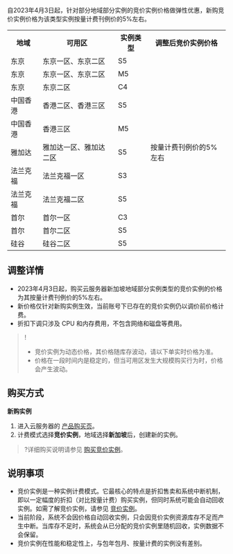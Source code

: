 自2023年4月3日起，针对部分地域部分实例的竞价实例价格做弹性优惠，新购竞价实例价格为该类型实例按量计费刊例价的5%左右。


<table>
    <tr>
        <th>地域</th>
        <th>可用区</th>
        <th>实例类型</th>
        <th>调整后竞价实例价格</th>
    </tr>
    <tr>
        <td>东京</td>
        <td>东京一区、东京二区</td>
        <td>S5</td>
        <td rowspan="11">按量计费刊例价的5%左右</td>
    </tr>
    <tr>
        <td>东京</td>
        <td>东京一区、东京二区</td>
        <td>M5</td>
    </tr>
    <tr>
        <td>东京</td>
        <td>东京二区</td>
        <td>C4</td>
    </tr>
    <tr>
        <td>中国香港</td>
        <td>香港二区、香港三区</td>
        <td>S5</td>
    </tr>
    <tr>
        <td>中国香港</td>
        <td>香港三区</td>
        <td>M5</td>
    </tr>
    <tr>
        <td>雅加达</td>
        <td>雅加达一区、雅加达二区</td>
        <td>S5</td>
    </tr>
    <tr>
        <td>法兰克福</td>
        <td>法兰克福一区</td>
        <td>S3</td>
    </tr>
    <tr>
        <td>法兰克福</td>
        <td>法兰克福二区</td>
        <td>S5</td>
    </tr>
    <tr>
        <td>首尔</td>
        <td>首尔一区</td>
        <td>C3</td>
    </tr>
    <tr>
        <td>首尔</td>
        <td>首尔二区</td>
        <td>S5</td>
    </tr>
    <tr>
        <td>硅谷</td>
        <td>硅谷二区</td>
        <td>S5</td>
    </tr>
</table>

## 调整详情
- 2023年4月3日起，购买云服务器新加坡地域部分实例类型的竞价实例的价格为其按量计费刊例价的5%左右。
- 新价格仅针对新购实例生效，当前账号下已存在的竞价实例仍以调价前价格计费。
- 折扣下调只涉及 CPU 和内存费用，不包含网络和磁盘等费用。

>!
>- 竞价实例为动态价格，其价格随库存波动，请以下单实时价格为准。
>- 价格在一段时间内是稳定的，但当可用区发生大规模购买行为时，价格会产生波动。


## 购买方式

**新购实例**
1. 进入云服务器的 [产品购买页](https://buy.cloud.tencent.com/cvm)。
2. 计费模式选择**竞价实例**，地域选择**新加坡**后，创建新的实例。
>?详细购买说明请参见 [购买竞价实例](https://cloud.tencent.com/document/product/213/506#.E7.AB.9E.E4.BB.B7.E5.AE.9E.E4.BE.8B)。



## 说明事项
- 竞价实例是一种实例计费模式。它最核心的特点是折扣售卖和系统中断机制，即以一定幅度的折扣（对比按量计费）购买实例，但同时系统可能会自动回收实例。如需了解竞价实例，请参见 [竞价实例](https://cloud.tencent.com/document/product/213/17816)。
- 当前阶段，系统不会因价格自动回收实例，只会因竞价实例资源库存不足而产生中断。当库存不足时，系统会从已分配的竞价实例里随机回收，实例数据不会保留。
- 竞价实例在性能和稳定性上，与包年包月、按量计费的实例没有差别。
